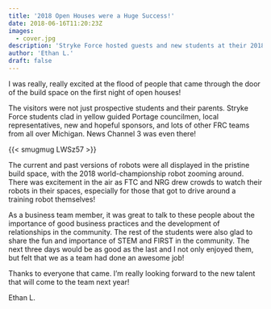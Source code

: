 ```yaml
---
title: '2018 Open Houses were a Huge Success!'
date: 2018-06-16T11:20:23Z
images:
  - cover.jpg
description: 'Stryke Force hosted guests and new students at their 2018 Open House at Midlink Business Park.'
author: 'Ethan L.'
draft: false
---
```


I was really, really excited at the flood of people that came through the door of the build space on the first night of open houses!

<!--more-->

The visitors were not just prospective students and their parents. Stryke Force students clad in yellow guided Portage councilmen, local representatives, new and hopeful sponsors, and lots of other FRC teams from all over Michigan. News Channel 3 was even there!

{{< smugmug LWSz57 >}}

The current and past versions of robots were all displayed in the pristine build space, with the 2018 world-championship robot zooming around. There was excitement in the air as FTC and NRG drew crowds to watch their robots in their spaces, especially for those that got to drive around a training robot themselves!

As a business team member, it was great to talk to these people about the importance of good business practices and the development of relationships in the community. The rest of the students were also glad to share the fun and importance of STEM and FIRST in the community. The next three days would be as good as the last and I not only enjoyed them, but felt that we as a team had done an awesome job!

Thanks to everyone that came. I’m really looking forward to the new talent that will come to the team next year!

Ethan L.

<!-- Stryke Force Business Team Student Ethan L. is excited about his first year of open-houses. -->
